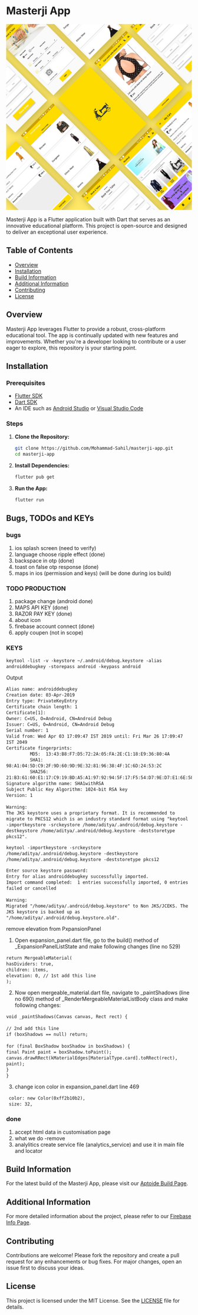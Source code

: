 # Masterji App

![Masterji Banner](/banner.png)

Masterji App is a Flutter application built with Dart that serves as an innovative educational platform. This project is open-source and designed to deliver an exceptional user experience.

## Table of Contents

- [Overview](#overview)
- [Installation](#installation)
- [Build Information](#build-information)
- [Additional Information](#additional-information)
- [Contributing](#contributing)
- [License](#license)

## Overview

Masterji App leverages Flutter to provide a robust, cross-platform educational tool. The app is continually updated with new features and improvements. Whether you're a developer looking to contribute or a user eager to explore, this repository is your starting point.

## Installation

### Prerequisites

- [Flutter SDK](https://flutter.dev/docs/get-started/install)
- [Dart SDK](https://dart.dev/get-dart)
- An IDE such as [Android Studio](https://developer.android.com/studio) or [Visual Studio Code](https://code.visualstudio.com/)

### Steps

1. **Clone the Repository:**

   ```bash
   git clone https://github.com/Mohammad-Sahil/masterji-app.git
   cd masterji-app
   ```

2. **Install Dependencies:**

   ```bash
   flutter pub get
   ```

3. **Run the App:**

   ```bash
   flutter run
   ```

## Bugs, TODOs and KEYs

### bugs

1. ios splash screen (need to verify)
2. language choose ripple effect (done)
3. backspace in otp (done)
4. toast on false otp response (done)
5. maps in ios (permission and keys) (will be done during ios build)

### TODO PRODUCTION

1. package change (android done)
2. MAPS API KEY (done)
3. RAZOR PAY KEY (done)
4. about icon
5. firebase account connect (done)
6. apply coupen (not in scope)

### KEYS

```
keytool -list -v -keystore ~/.android/debug.keystore -alias androiddebugkey -storepass android -keypass android
```

Output

```
Alias name: androiddebugkey
Creation date: 03-Apr-2019
Entry type: PrivateKeyEntry
Certificate chain length: 1
Certificate[1]:
Owner: C=US, O=Android, CN=Android Debug
Issuer: C=US, O=Android, CN=Android Debug
Serial number: 1
Valid from: Wed Apr 03 17:09:47 IST 2019 until: Fri Mar 26 17:09:47 IST 2049
Certificate fingerprints:
         MD5:  13:43:B8:F7:D5:72:2A:05:FA:2E:C1:18:E9:36:80:4A
         SHA1: 98:A1:04:5D:C9:2F:9D:60:9D:9E:32:81:96:38:4F:1C:6D:24:53:2C
         SHA256: 21:B3:61:60:E1:17:C9:19:BD:A5:A1:97:92:94:5F:17:F5:54:D7:9E:D7:E1:6E:58:09:B7:C3:3D:19:7C:98:EA
Signature algorithm name: SHA1withRSA
Subject Public Key Algorithm: 1024-bit RSA key
Version: 1

Warning:
The JKS keystore uses a proprietary format. It is recommended to migrate to PKCS12 which is an industry standard format using "keytool -importkeystore -srckeystore /home/aditya/.android/debug.keystore -destkeystore /home/aditya/.android/debug.keystore -deststoretype pkcs12".

```

```
keytool -importkeystore -srckeystore /home/aditya/.android/debug.keystore -destkeystore /home/aditya/.android/debug.keystore -deststoretype pkcs12
```

```
Enter source keystore password:
Entry for alias androiddebugkey successfully imported.
Import command completed:  1 entries successfully imported, 0 entries failed or cancelled

Warning:
Migrated "/home/aditya/.android/debug.keystore" to Non JKS/JCEKS. The JKS keystore is backed up as "/home/aditya/.android/debug.keystore.old".
```

remove elevation from PxpansionPanel

1. Open expansion_panel.dart file, go to the build() method of \_ExpansionPanelListState and make following changes (line no 529)

```
return MergeableMaterial(
hasDividers: true,
children: items,
elevation: 0, // 1st add this line
);
```

2. Now open mergeable_material.dart file, navigate to _paintShadows (line no 690) method of _RenderMergeableMaterialListBody class and make following changes:

```
void _paintShadows(Canvas canvas, Rect rect) {

// 2nd add this line
if (boxShadows == null) return;

for (final BoxShadow boxShadow in boxShadows) {
final Paint paint = boxShadow.toPaint();
canvas.drawRRect(kMaterialEdges[MaterialType.card].toRRect(rect), paint);
}
}
```

3. change icon color in expansion_panel.dart line 469

```
 color: new Color(0xff2b10b2),
 size: 32,
```


### done 

1. accept html data in customisation page 
2. what we do -remove
3. analylitics create service file (analytics_service) and use it in main file and locator


## Build Information

For the latest build of the Masterji App, please visit our [Aptoide Build Page](https://masterji-masterji.en.aptoide.com/app).

## Additional Information

For more detailed information about the project, please refer to our [Firebase Info Page](https://masterji-19f75.firebaseapp.com/).

## Contributing

Contributions are welcome! Please fork the repository and create a pull request for any enhancements or bug fixes. For major changes, open an issue first to discuss your ideas.

## License

This project is licensed under the MIT License. See the [LICENSE](LICENSE) file for details.
